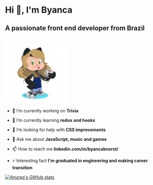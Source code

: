 # Hi 👋, I'm Byanca
## A passionate front end developer from Brazil
######

<img src="octocat-1656794221254.png" width="200px"/>

- 🔭 I’m currently working on **Trivia**

- 🌱 I’m currently learning **redux and hooks**

- 🤝 I’m looking for help with **CSS improvements**

- 💬 Ask me about **JavaScript, music and games**

- 📫 How to reach me **linkedin.com/in/byancaknorst/**

- ⚡ Interesting fact **I'm graduated in engineering and making career transition**

[![Anurag's GitHub stats](https://github-readme-stats.vercel.app/api?username=byancaknorst&count_private=true&show_icons=true&theme=dracula)](https://github.com/byancaknorst) 
